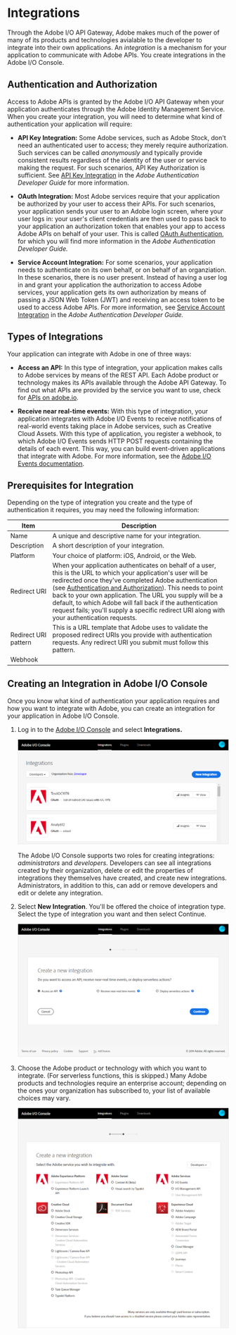 # Integrations

Through the Adobe I/O API Gateway, Adobe makes much of the power of many of its products and technologies avialable to the developer to integrate into their own applications. An _integration_ is a mechanism for your application to communicate with Adobe APIs. You create integrations in the Adobe I/O Console. 

## Authentication and Authorization

Access to Adobe APIs is granted by the Adobe I/O API Gateway when your application authenticates through the Adobe Identity Management Service. When you create your integration, you will need to determine what kind of authentication your application will require:

* **API Key Integration:** Some Adobe services, such as Adobe Stock, don't need an authenticated user to access; they merely require authorization. Such services can be called _anonymously_ and typically provide consistent results regardless of the identity of the user or service making the request. For such scenarios, API Key Authorization is sufficient. See [API Key Integration](https://www.adobe.io/authentication/auth-methods.html#!AdobeDocs/adobeio-auth/master/AuthenticationOverview/APIKeyIntegration.md) in the _Adobe Authentication Developer Guide_ for more information.  

* **OAuth Integration:** Most Adobe services require that your application be authorized by your user to access their APIs. For such scenarios, your application sends your user to an Adobe login screen, where your user logs in: your user's client credentials are then used to pass back to your application an authorization token that enables your app to access Adobe APIs on behalf of your user. This is called [OAuth Authentication](https://www.adobe.io/authentication/auth-methods.html#!AdobeDocs/adobeio-auth/master/AuthenticationOverview/OAuthIntegration.md), for which you will find more information in the _Adobe Authentication Developer Guide._

* **Service Account Integration:** For some scenarios, your application needs to authenticate on its own behalf, or on behalf of an organziation. In these scenarios, there is no user present. Instead of having a user log in and grant your application the authorization to access Adobe services, your application gets its own authorization by means of passing a JSON Web Token (JWT) and receiving an access token to be used to access Adobe APIs. For more information, see [Service Account Integration](https://www.adobe.io/authentication/auth-methods.html#!AdobeDocs/adobeio-auth/master/AuthenticationOverview/ServiceAccountIntegration.md) in the _Adobe Authentication Developer Guide._

## Types of Integrations

Your application can integrate with Adobe in one of three ways:

* **Access an API:** In this type of integration, your application makes calls to Adobe services by means of the REST API. Each Adobe product or technology makes its APIs available through the Adobe API Gateway. To find out what APIs are provided by the service you want to use, check for [APIs on adobe.io](https://www.adobe.io/apis.html).

* **Receive near real-time events:** With this type of integration, your application integrates with Adobe I/O Events to receive notifications of real-world events taking place in Adobe services, such as Creative Cloud Assets. With this type of application, you register a webhook, to which Adobe I/O Events sends HTTP POST requests containing the details of each event. This way, you can build event-driven applications that integrate with Adobe. For more information, see the [Adobe I/O Events documentation](https://www.adobe.io/apis/experienceplatform/events/documentation.html).

<!--
* **Deploy serverless actions:** (beta) This type of integration lets you post functions to Adobe I/O Runtime, a serverless function platform. Functions posted on Runtime are known as **actions.** Once you have posted your functions as actions, you can access them over the web and enjoy virtually unlimited scalability and availability without having to manage servers. For more information, see [Adobe I/O Runtime on adobe.io](https://www.adobe.io/apis/experienceplatform/runtime.html). 
-->

## Prerequisites for Integration

Depending on the type of integration you create and the type of authentication it requires, you may need the following information:

| Item | Description |
|---|---|
| Name | A unique and descriptive name for your integration. |
| Description | A short description of your integration. |
| Platform | Your choice of platform: iOS, Android, or the Web. |
| Redirect URI | When your application authenticates on behalf of a user, this is the URL to which your application's user will be redirected once they've completed Adobe authentication (see [Authentication and Authorization](#authentication-and-authorization)). This needs to point back to your own application. The URL you supply will be a default, to which Adobe will fall back if the authentication request fails; you'll supply a specific redirect URI along with your authentication requests. |
| Redirect URI pattern | This is a URL template that Adobe uses to validate the proposed redirect URIs you provide with authentication requests. Any redirect URI you submit must follow this pattern. |
| Webhook


## Creating an Integration in Adobe I/O Console

Once you know what kind of authentication your application requires and how you want to integrate with Adobe, you can create an integration for your application in Adobe I/O Console. 

1. Log in to the [Adobe I/O Console](https://console.adobe.io) and select **Integrations.**  

    ![Integrations](img/console_int_1.png)  
      
      The Adobe I/O Console supports two roles for creating integrations: _administrators_ and _developers._ Developers can see all integrations created by their organization, delete or edit the properties of integrations they themselves have created, and create new integrations. Administrators, in addition to this, can add or remove developers and edit or delete any integration.

2. Select **New Integration**. You'll be offered the choice of integration type. Select the type of integration you want and then select Continue.  
    
    ![Integration types](img/console_int_2.png) 

3. Choose the Adobe product or technology with which you want to integrate. (For serverless functions, this is skipped.) Many Adobe products and technologies require an enterprise account; depending on the ones your organization has subscribed to, your list of available choices may vary.  
    
    ![Integration choices](img/console_int_3.png) 